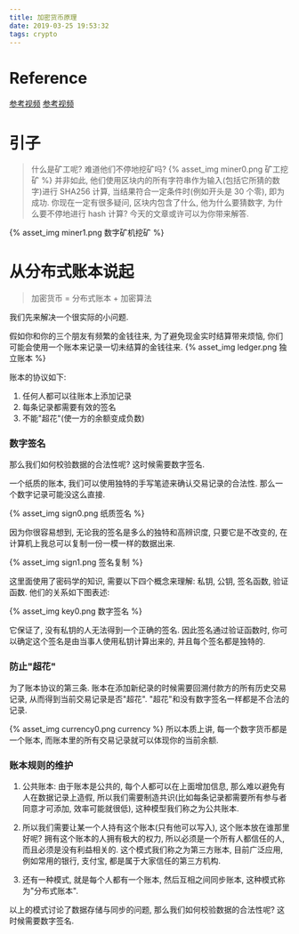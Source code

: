 ```yaml
---
title: 加密货币原理
date: 2019-03-25 19:53:32
tags: crypto
---
```


# Reference

[参考视频](https://v.youku.com/v_show/id_XMzY3MjIzMTczMg==.html?spm=a2hzp.8244740.0.0)
[参考视频](https://www.youtube.com/watch?v=bBC-nXj3Ng4&t=1301s)

# 引子

> 什么是矿工呢?
> 难道他们不停地挖矿吗?
> {% asset_img miner0.png 矿工挖矿 %}
> 并非如此, 他们使用区块内的所有字符串作为输入(包括它所猜的数字)进行 SHA256 计算, 当结果符合一定条件时(例如开头是 30 个零), 即为成功. 你现在一定有很多疑问, 区块内包含了什么, 他为什么要猜数字, 为什么要不停地进行 hash 计算? 今天的文章或许可以为你带来解答.

{% asset_img miner1.png 数字矿机挖矿 %}

# 从分布式账本说起

> 加密货币 = 分布式账本 + 加密算法

我们先来解决一个很实际的小问题.

假如你和你的三个朋友有频繁的金钱往来, 为了避免现金实时结算带来烦恼, 你们可能会使用一个账本来记录一切未结算的金钱往来.
{% asset_img ledger.png 独立账本 %}

账本的协议如下:

1. 任何人都可以往账本上添加记录
1. 每条记录都需要有效的签名
1. 不能"超花"(使一方的余额变成负数)

### 数字签名

那么我们如何校验数据的合法性呢? 这时候需要数字签名.

一个纸质的账本, 我们可以使用独特的手写笔迹来确认交易记录的合法性. 那么一个数字记录可能没这么直接.

{% asset_img sign0.png 纸质签名 %}

因为你很容易想到, 无论我的签名是多么的独特和高辨识度, 只要它是不改变的, 在计算机上我总可以复制一份一模一样的数据出来.

{% asset_img sign1.png 签名复制 %}

这里面使用了密码学的知识, 需要以下四个概念来理解: 私钥, 公钥, 签名函数, 验证函数. 他们的关系如下图表述:

{% asset_img key0.png 数字签名 %}

它保证了, 没有私钥的人无法得到一个正确的签名. 因此签名通过验证函数时, 你可以确定这个签名是由当事人使用私钥计算出来的, 并且每个签名都是独特的.

### 防止"超花"

为了账本协议的第三条. 账本在添加新纪录的时候需要回溯付款方的所有历史交易记录, 从而得到当前交易记录是否"超花".
"超花"和没有数字签名一样都是不合法的记录.

{% asset_img currency0.png currency %}
所以本质上讲, 每一个数字货币都是一个账本, 而账本里的所有交易记录就可以体现你的当前余额.

### 账本规则的维护

1. 公共账本: 由于账本是公共的, 每个人都可以在上面增加信息, 那么难以避免有人在数据记录上造假, 所以我们需要制造共识(比如每条记录都需要所有参与者同意才可添加, 效率可能就很低), 这种模型我们称之为公共账本.

2. 所以我们需要让某一个人持有这个账本(只有他可以写入), 这个账本放在谁那里好呢? 拥有这个账本的人拥有极大的权力, 所以必须是一个所有人都信任的人, 而且必须是没有利益相关的. 这个模式我们称之为第三方账本, 目前广泛应用, 例如常用的银行, 支付宝, 都是属于大家信任的第三方机构.

3. 还有一种模式, 就是每个人都有一个账本, 然后互相之间同步账本, 这种模式称为"分布式账本".

以上的模式讨论了数据存储与同步的问题, 那么我们如何校验数据的合法性呢? 这时候需要数字签名.
